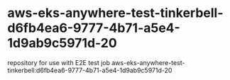 # aws-eks-anywhere-test-tinkerbell-d6fb4ea6-9777-4b71-a5e4-1d9ab9c5971d-20
repository for use with E2E test job aws-eks-anywhere-test-tinkerbell:d6fb4ea6-9777-4b71-a5e4-1d9ab9c5971d-20
